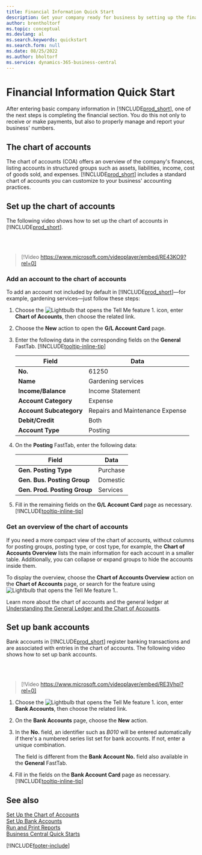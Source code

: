 ```yaml
---
title: Financial Information Quick Start
description: Get your company ready for business by setting up the financial information in Business Central.
author: brentholtorf
ms.topic: conceptual
ms.devlang: al
ms.search.keywords: quickstart
ms.search.form: null
ms.date: 08/25/2022
ms.author: bholtorf
ms.service: dynamics-365-business-central
---
```


# Financial Information Quick Start

After entering basic company information in [!INCLUDE[prod_short](includes/prod_short.md)], one of the next steps is completing the financial section. You do this not only to receive or make payments, but also to properly manage and report your business' numbers.

## The chart of accounts

The chart of accounts (COA) offers an overview of the company's finances, listing accounts in structured groups such as assets, liabilities, income, cost of goods sold, and expenses. [!INCLUDE[prod_short](includes/prod_short.md)] includes a standard chart of accounts you can customize to your business' accounting practices.

## Set up the chart of accounts

The following video shows how to set up the chart of accounts in [!INCLUDE[prod_short](includes/prod_short.md)].

<br /><br />

> [!Video https://www.microsoft.com/videoplayer/embed/RE43KO9?rel=0]

### Add an account to the chart of accounts

To add an account not included by default in [!INCLUDE[prod_short](includes/prod_short.md)]—for example, gardening services—just follow these steps:

1. Choose the ![Lightbulb that opens the Tell Me feature 1.](media/ui-search/search_small.png "Tell me what you want to do") icon, enter **Chart of Accounts**, then choose the related link.
2. Choose the **New** action to open the **G/L Account Card** page.
3. Enter the following data in the corresponding fields on the **General** FastTab. [!INCLUDE[tooltip-inline-tip](includes/tooltip-inline-tip_md.md)]

   | Field | Data |
   | --- | --- |
   | **No.** | 61250 |
   | **Name** | Gardening services |
   | **Income/Balance** | Income Statement |
   | **Account Category** | Expense |
   | **Account Subcategory** | Repairs and Maintenance Expense |
   | **Debit/Credit** | Both |
   | **Account Type** | Posting |

4. On the **Posting** FastTab, enter the following data:

   | Field | Data |
   | --- | --- |
   | **Gen. Posting Type** | Purchase |
   | **Gen. Bus. Posting Group** | Domestic |
   | **Gen. Prod. Posting Group** | Services |

5. Fill in the remaining fields on the **G/L Account Card** page as necessary. [!INCLUDE[tooltip-inline-tip](includes/tooltip-inline-tip_md.md)]

### Get an overview of the chart of accounts

If you need a more compact view of the chart of accounts, without columns for posting groups, posting type, or cost type, for example, the **Chart of Accounts Overview** lists the main information for each account in a smaller table. Additionally, you can collapse or expand groups to hide the accounts inside them.

To display the overview, choose the **Chart of Accounts Overview** action on the **Chart of Accounts** page, or search for the feature using ![Lightbulb that opens the Tell Me feature 1.](media/ui-search/search_small.png "Tell me what you want to do").

Learn more about the chart of accounts and the general ledger at [Understanding the General Ledger and the Chart of Accounts](finance-general-ledger.md).

## Set up bank accounts

Bank accounts in [!INCLUDE[prod_short](includes/prod_short.md)] register banking transactions and are associated with entries in the chart of accounts. The following video shows how to set up bank accounts.

<br /><br />

> [!Video https://www.microsoft.com/videoplayer/embed/RE3Vhpl?rel=0]

1. Choose the ![Lightbulb that opens the Tell Me feature 1.](media/ui-search/search_small.png "Tell me what you want to do") icon, enter **Bank Accounts**, then choose the related link.
2. On the **Bank Accounts** page, choose the **New** action.
3. In the **No.** field, an identifier such as *B010* will be entered automatically if there's a numbered series list set for bank accounts. If not, enter a unique combination.

   The field is different from the **Bank Account No.** field also available in the **General** FastTab.
4. Fill in the fields on the **Bank Account Card** page as necessary. [!INCLUDE[tooltip-inline-tip](includes/tooltip-inline-tip_md.md)]

## See also 

[Set Up the Chart of Accounts](finance-setup-chart-accounts.md)  
[Set Up Bank Accounts](bank-how-setup-bank-accounts.md)  
[Run and Print Reports](ui-work-report.md)  
[Business Central Quick Starts](quick-start-business-central.md)  

[!INCLUDE[footer-include](includes/footer-banner.md)]
